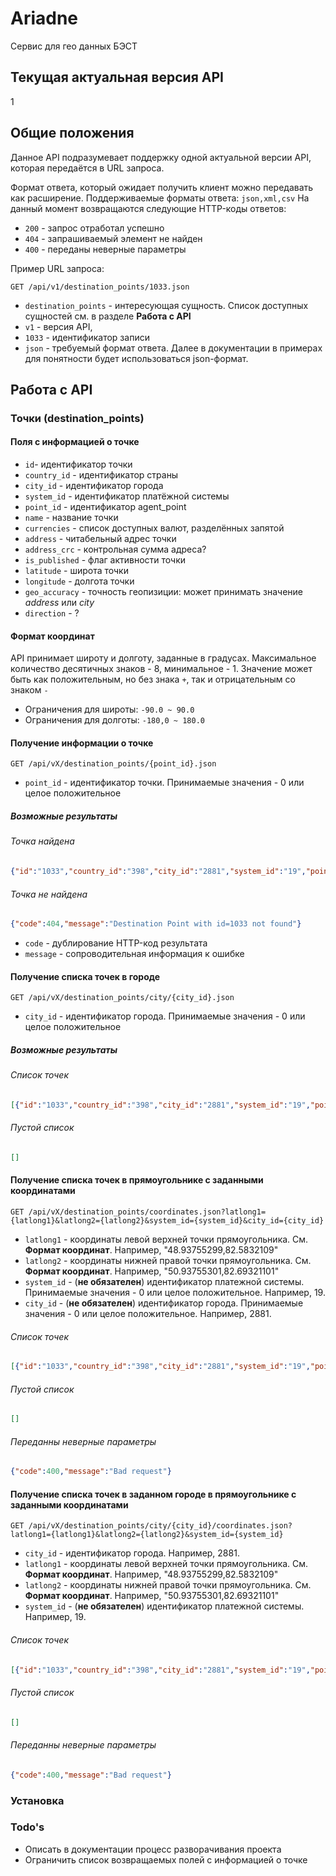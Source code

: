 # Ariadne
Сервис для гео данных БЭСТ

## Текущая актуальная версия API
1
## Общие положения
Данное API подразумевает поддержку одной актуальной версии API, которая передаётся в URL запроса.

Формат ответа, который ожидает получить клиент можно передавать как расширение. Поддерживаемые форматы ответа: `json,xml,csv`
На данный момент возвращаются следующие HTTP-коды ответов:
- `200` - запрос отработал успешно
- `404` - запрашиваемый элемент не найден
- `400` - переданы неверные параметры

Пример URL запроса:
```
GET /api/v1/destination_points/1033.json
```
- `destination_points` - интересующая сущность. Список доступных сущностей см. в разделе **Работа с API**
- `v1` - версия API,
- `1033` - идентификатор записи
- `json` - требуемый формат ответа. Далее в документации в примерах для понятности будет использоваться json-формат.

## Работа с API
### Точки (destination_points)

#### Поля с информацией о точке
- `id`- идентификатор точки
- `country_id` - идентификатор страны
- `city_id` - идентификатор города
- `system_id` - идентификатор платёжной системы
- `point_id` - идентификатор agent_point
- `name` - название точки
- `currencies` - список доступных валют, разделённых запятой
- `address` - читабельный адрес точки
- `address_crc` - контрольная сумма адреса?
- `is_published` - флаг активности точки
- `latitude` - широта точки
- `longitude` - долгота точки
- `geo_accuracy` - точность геопизиции: может принимать значение *address* или *city*
- `direction` - ?

#### Формат координат
API принимает широту и долготу, заданные в градусах. Максимальное количество десятичных знаков - 8, минимальное - 1. Значение может быть как положительным, но без знака `+`, так и отрицательным со знаком `-`
- Ограничения для широты: `-90.0 ~ 90.0`
- Ограничения для долготы: `-180,0 ~ 180.0`

#### Получение информации о точке
```
GET /api/vX/destination_points/{point_id}.json
```
- `point_id` - идентификатор точки. Принимаемые значения - 0 или целое положительное
##### Возможные результаты
###### Точка найдена
```json
{"id":"1033","country_id":"398","city_id":"2881","system_id":"19","point_id":"20365223","name":"\u0412\u041a \u041e\u0424 \u0410\u041e \"\u041a\u0430\u0437\u043f\u043e\u0447\u0442\u0430\"","currencies":"RUR,USD,EUR","address":"\u0423\u0441\u0442\u044c-\u041a\u0430\u043c\u0435\u043d\u043e\u0433\u043e\u0440\u0441,\u041e\u0441\u043a\u0435\u043c\u0435\u043d, \u0443\u043b.\u0411\u0435\u043b\u0438\u043d\u0441\u043a\u043e\u0433\u043e,\u0426\u041e\u041d","address_crc":"4025177933","is_published":"1","latitude":"49.97204400","longitude":"82.60011700","geo_accuracy":"address","direction":"in"}
```
###### Точка не найдена
```json
{"code":404,"message":"Destination Point with id=1033 not found"}
```
- `code` - дублирование HTTP-код результата
- `message` - сопроводительная информация к ошибке

#### Получение списка точек в городе
```
GET /api/vX/destination_points/city/{city_id}.json
```
- `city_id` - идентификатор города. Принимаемые значения - 0 или целое положительное
##### Возможные результаты
###### Список точек
```json
[{"id":"1033","country_id":"398","city_id":"2881","system_id":"19","point_id":"20365223","name":"\u0412\u041a \u041e\u0424 \u0410\u041e \"\u041a\u0430\u0437\u043f\u043e\u0447\u0442\u0430\"","currencies":"RUR,USD,EUR","address":"\u0423\u0441\u0442\u044c-\u041a\u0430\u043c\u0435\u043d\u043e\u0433\u043e\u0440\u0441,\u041e\u0441\u043a\u0435\u043c\u0435\u043d, \u0443\u043b.\u0411\u0435\u043b\u0438\u043d\u0441\u043a\u043e\u0433\u043e,\u0426\u041e\u041d","address_crc":"4025177933","is_published":"1","latitude":"49.97204400","longitude":"82.60011700","geo_accuracy":"address","direction":"in"},{"id":"37269","country_id":"398","city_id":"2881","system_id":"19","point_id":"20355414","name":"\u0426\u0411\u041e 93 \u0410\u041e \"\u0426\u0435\u0441\u043d\u0430\u0431\u0430\u043d\u043a\" \u0412\u041a\u0424","currencies":"RUR,USD,EUR","address":"\u0423\u0441\u0442\u044c-\u041a\u0430\u043c\u0435\u043d\u043e\u0433\u043e\u0440\u0441\u043a, \u0443\u043b. \u0410\u0443\u044d\u0437\u043e\u0432\u0430, 20","address_crc":"429448866","is_published":"1","latitude":"49.94875900","longitude":"82.62845900","geo_accuracy":"address","direction":"in"}]
```
###### Пустой список
```json
[]
```

#### Получение списка точек в прямоугольнике с заданными координатами
```
GET /api/vX/destination_points/coordinates.json?latlong1={latlong1}&latlong2={latlong2}&system_id={system_id}&city_id={city_id}
```
- `latlong1` - координаты левой верхней точки прямоугольника. См. **Формат координат**. Например, "48.93755299,82.5832109"
- `latlong2` - координаты нижней правой точки прямоугольника. См. **Формат координат**. Например, "50.93755301,82.69321101"
- `system_id` - (**не обязателен**) идентификатор платежной системы. Принимаемые значения - 0 или целое положительное. Например, 19.
- `city_id` - (**не обязателен**) идентификатор города. Принимаемые значения - 0 или целое положительное. Например, 2881.
###### Список точек
```json
[{"id":"1033","country_id":"398","city_id":"2881","system_id":"19","point_id":"20365223","name":"\u0412\u041a \u041e\u0424 \u0410\u041e \"\u041a\u0430\u0437\u043f\u043e\u0447\u0442\u0430\"","currencies":"RUR,USD,EUR","address":"\u0423\u0441\u0442\u044c-\u041a\u0430\u043c\u0435\u043d\u043e\u0433\u043e\u0440\u0441,\u041e\u0441\u043a\u0435\u043c\u0435\u043d, \u0443\u043b.\u0411\u0435\u043b\u0438\u043d\u0441\u043a\u043e\u0433\u043e,\u0426\u041e\u041d","address_crc":"4025177933","is_published":"1","latitude":"49.97204400","longitude":"82.60011700","geo_accuracy":"address","direction":"in"},{"id":"37269","country_id":"398","city_id":"2881","system_id":"19","point_id":"20355414","name":"\u0426\u0411\u041e 93 \u0410\u041e \"\u0426\u0435\u0441\u043d\u0430\u0431\u0430\u043d\u043a\" \u0412\u041a\u0424","currencies":"RUR,USD,EUR","address":"\u0423\u0441\u0442\u044c-\u041a\u0430\u043c\u0435\u043d\u043e\u0433\u043e\u0440\u0441\u043a, \u0443\u043b. \u0410\u0443\u044d\u0437\u043e\u0432\u0430, 20","address_crc":"429448866","is_published":"1","latitude":"49.94875900","longitude":"82.62845900","geo_accuracy":"address","direction":"in"}]
```
###### Пустой список
```json
[]
```
###### Переданны неверные параметры
```json
{"code":400,"message":"Bad request"}
```

#### Получение списка точек в заданном городе в прямоугольнике с заданными координатами
```
GET /api/vX/destination_points/city/{city_id}/coordinates.json?latlong1={latlong1}&latlong2={latlong2}&system_id={system_id}
```
- `city_id` - идентификатор города. Например, 2881.
- `latlong1` - координаты левой верхней точки прямоугольника. См. **Формат координат**. Например, "48.93755299,82.5832109"
- `latlong2` - координаты нижней правой точки прямоугольника. См. **Формат координат**. Например, "50.93755301,82.69321101"
- `system_id` - (**не обязателен**) идентификатор платежной системы. Например, 19.
###### Список точек
```json
[{"id":"1033","country_id":"398","city_id":"2881","system_id":"19","point_id":"20365223","name":"\u0412\u041a \u041e\u0424 \u0410\u041e \"\u041a\u0430\u0437\u043f\u043e\u0447\u0442\u0430\"","currencies":"RUR,USD,EUR","address":"\u0423\u0441\u0442\u044c-\u041a\u0430\u043c\u0435\u043d\u043e\u0433\u043e\u0440\u0441,\u041e\u0441\u043a\u0435\u043c\u0435\u043d, \u0443\u043b.\u0411\u0435\u043b\u0438\u043d\u0441\u043a\u043e\u0433\u043e,\u0426\u041e\u041d","address_crc":"4025177933","is_published":"1","latitude":"49.97204400","longitude":"82.60011700","geo_accuracy":"address","direction":"in"},{"id":"37269","country_id":"398","city_id":"2881","system_id":"19","point_id":"20355414","name":"\u0426\u0411\u041e 93 \u0410\u041e \"\u0426\u0435\u0441\u043d\u0430\u0431\u0430\u043d\u043a\" \u0412\u041a\u0424","currencies":"RUR,USD,EUR","address":"\u0423\u0441\u0442\u044c-\u041a\u0430\u043c\u0435\u043d\u043e\u0433\u043e\u0440\u0441\u043a, \u0443\u043b. \u0410\u0443\u044d\u0437\u043e\u0432\u0430, 20","address_crc":"429448866","is_published":"1","latitude":"49.94875900","longitude":"82.62845900","geo_accuracy":"address","direction":"in"}]
```
###### Пустой список
```json
[]
```
###### Переданны неверные параметры
```json
{"code":400,"message":"Bad request"}
```
### Установка


### Todo's

- Описать в документации процесс разворачивания проекта
- Ограничить список возвращаемых полей с информацией о точке